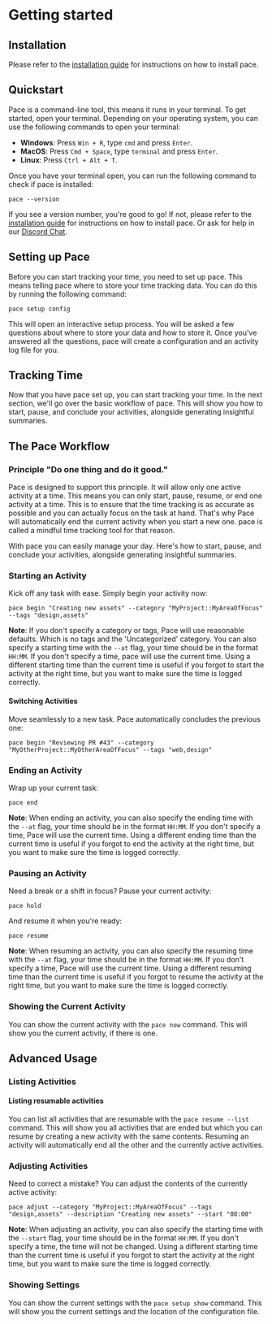 # Getting started

## Installation

Please refer to the [installation guide](./installation.md) for instructions on
how to install pace.

## Quickstart

Pace is a command-line tool, this means it runs in your terminal. To get
started, open your terminal. Depending on your operating system, you can use the
following commands to open your terminal:

- **Windows**: Press `Win + R`, type `cmd` and press `Enter`.
- **MacOS**: Press `Cmd + Space`, type `terminal` and press `Enter`.
- **Linux**: Press `Ctrl + Alt + T`.

Once you have your terminal open, you can run the following command to check if
pace is installed:

```shell
pace --version
```

If you see a version number, you're good to go! If not, please refer to the
[installation guide](./installation.md) for instructions on how to install pace.
Or ask for help in our [Discord Chat](./FAQ.md#getting-help).

## Setting up Pace

Before you can start tracking your time, you need to set up pace. This means
telling pace where to store your time tracking data. You can do this by running
the following command:

```shell
pace setup config
```

This will open an interactive setup process. You will be asked a few questions
about where to store your data and how to store it. Once you've answered all the
questions, pace will create a configuration and an activity log file for you.

## Tracking Time

Now that you have pace set up, you can start tracking your time. In the next
section, we'll go over the basic workflow of pace. This will show you how to
start, pause, and conclude your activities, alongside generating insightful
summaries.

## The Pace Workflow

### Principle "Do one thing and do it good."

Pace is designed to support this principle. It will allow only one active
activity at a time. This means you can only start, pause, resume, or end one
activity at a time. This is to ensure that the time tracking is as accurate as
possible and you can actually focus on the task at hand. That's why Pace will
automatically end the current activity when you start a new one. pace is called
a mindful time tracking tool for that reason.

With pace you can easily manage your day. Here's how to start, pause, and
conclude your activities, alongside generating insightful summaries.

### Starting an Activity

Kick off any task with ease. Simply begin your activity now:

```shell
pace begin "Creating new assets" --category "MyProject::MyAreaOfFocus" --tags "design,assets"
```

**Note**: If you don't specify a category or tags, Pace will use reasonable
defaults. Which is no tags and the 'Uncategorized' category. You can also
specify a starting time with the `--at` flag, your time should be in the format
`HH:MM`. If you don't specify a time, pace will use the current time. Using a
different starting time than the current time is useful if you forgot to start
the activity at the right time, but you want to make sure the time is logged
correctly.

#### Switching Activities

Move seamlessly to a new task. Pace automatically concludes the previous one:

```shell
pace begin "Reviewing PR #43" --category "MyOtherProject::MyOtherAreaOfFocus" --tags "web,design"
```

### Ending an Activity

Wrap up your current task:

```shell
pace end
```

**Note**: When ending an activity, you can also specify the ending time with the
`--at` flag, your time should be in the format `HH:MM`. If you don't specify a
time, Pace will use the current time. Using a different ending time than the
current time is useful if you forgot to end the activity at the right time, but
you want to make sure the time is logged correctly.

### Pausing an Activity

Need a break or a shift in focus? Pause your current activity:

```shell
pace hold
```

And resume it when you're ready:

```shell
pace resume
```

**Note**: When resuming an activity, you can also specify the resuming time with
the `--at` flag, your time should be in the format `HH:MM`. If you don't specify
a time, Pace will use the current time. Using a different resuming time than the
current time is useful if you forgot to resume the activity at the right time,
but you want to make sure the time is logged correctly.

### Showing the Current Activity

You can show the current activity with the `pace now` command. This will show
you the current activity, if there is one.

## Advanced Usage

### Listing Activities

#### Listing resumable activities

You can list all activities that are resumable with the `pace resume --list`
command. This will show you all activities that are ended but which you can
resume by creating a new activity with the same contents. Resuming an activity
will automatically end all the other and the currently active activities.

### Adjusting Activities

Need to correct a mistake? You can adjust the contents of the currently active
activity:

```shell
pace adjust --category "MyProject::MyAreaOfFocus" --tags "design,assets" --description "Creating new assets" --start "08:00"
```

**Note**: When adjusting an activity, you can also specify the starting time
with the `--start` flag, your time should be in the format `HH:MM`. If you don't
specify a time, the time will not be changed. Using a different starting time
than the current time is useful if you forgot to start the activity at the right
time, but you want to make sure the time is logged correctly.

### Showing Settings

You can show the current settings with the `pace setup show` command. This will
show you the current settings and the location of the configuration file.
